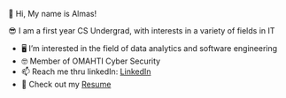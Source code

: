 👋 	 	Hi, My name is Almas!

😎  	I am a first year CS Undergrad, with interests in a variety of fields in IT
  
  - 🖥️    I’m interested in the field of data analytics and software engineering
  - 🤓		Member of OMAHTI Cyber Security
  - 📫    Reach me thru linkedIn: [LinkedIn](https://www.linkedin.com/in/almas-mirzandi-ramadhan-1bbb66211/)
  - 📄    Check out my [Resume](https://b1euuuuwu.github.io/resume-website/)

<!---
almasmirzandir/almasmirzandir is a ✨ special ✨ repository because its `README.md` (this file) appears on your GitHub profile.
You can click the Preview link to take a look at your changes.
--->
